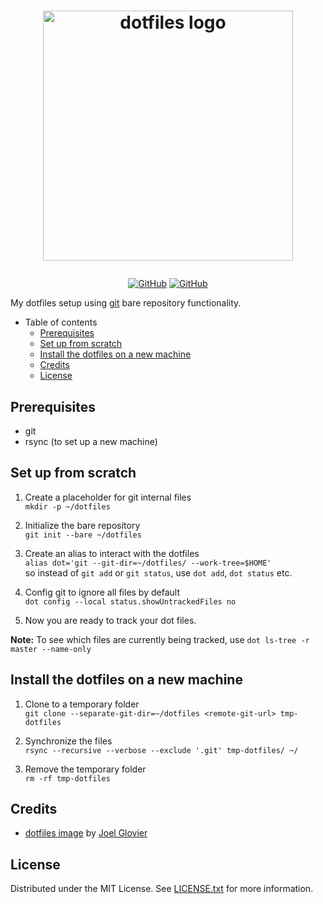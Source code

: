 # <p align="center"><img src="https://github.com/jglovier/dotfiles-logo/blob/main/dotfiles-logo.png" alt="dotfiles logo" width="400"></p>

<div align="center">

  <a href="https://github.com/beiertu-mms/dotfiles/blob/master/.github/LICENSE.txt">![GitHub](https://img.shields.io/github/license/beiertu-mms/dotfiles?style=flat-square)</a>
  <a href="https://github.com/beiertu-mms/dotfiles/actions/workflows/linter.yaml">![GitHub](https://img.shields.io/github/actions/workflow/status/beiertu-mms/dotfiles/linter.yaml?style=flat-square)</a>

</div>

My dotfiles setup using [git](https://git-scm.com/) bare repository functionality.

- Table of contents
  - [Prerequisites](#prerequisites)
  - [Set up from scratch](#set-up-from-scratch)
  - [Install the dotfiles on a new machine](#install-the-dotfiles-on-a-new-machine)
  - [Credits](#credits)
  - [License](#license)

## Prerequisites
- git
- rsync (to set up a new machine)

## Set up from scratch

1. Create a placeholder for git internal files  
  `mkdir -p ~/dotfiles`

1. Initialize the bare repository  
  `git init --bare ~/dotfiles`

1. Create an alias to interact with the dotfiles  
  `alias dot='git --git-dir=~/dotfiles/ --work-tree=$HOME'`  
  so instead of `git add` or `git status`, use `dot add`, `dot status` etc.

1. Config git to ignore all files by default  
  `dot config --local status.showUntrackedFiles no`

1. Now you are ready to track your dot files.  

**Note:** To see which files are currently being tracked, use `dot ls-tree -r master --name-only`

## Install the dotfiles on a new machine

1. Clone to a temporary folder  
  `git clone --separate-git-dir=~/dotfiles <remote-git-url> tmp-dotfiles`

1. Synchronize the files  
  `rsync --recursive --verbose --exclude '.git' tmp-dotfiles/ ~/`

1. Remove the temporary folder  
  `rm -rf tmp-dotfiles`

## Credits
- [dotfiles image](https://github.com/jglovier/dotfiles-logo/blob/main/dotfiles-logo.png) by [Joel Glovier](https://github.com/jglovier)

## License
Distributed under the MIT License. See [LICENSE.txt](./LICENSE.txt) for more information.
